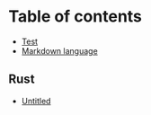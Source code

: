# Table of contents

* [Test](README.md)
* [Markdown language](markdown-language.md)

## Rust

* [Untitled](rust/untitled.md)

